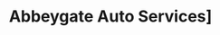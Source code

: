 ---
title: "Abbeygate Auto Services]"
url: /bury-st-edmunds/abbeygate-auto-services/
shop: Autowerkstatt
---